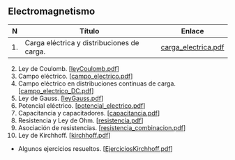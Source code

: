 ## Electromagnetismo

| N | Título | Enlace |
| --- | --- | --- |
| 1. | Carga eléctrica y distribuciones de carga. | [carga_electrica.pdf](Files/electromagnetismo/carga_electrica.pdf) |

2. Ley de Coulomb. [[leyCoulomb.pdf](Files/electromagnetismo/leyCoulomb.pdf)]
3. Campo eléctrico. [[campo_electrico.pdf](Files/electromagnetismo/campo_electrico.pdf)]
4. Campo eléctrico en distribuciones continuas de carga. [[campo_electrico_DC.pdf](Files/electromagnetismo/campo_electrico_DC.pdf)]
5. Ley de Gauss. [[leyGauss.pdf](Files/electromagnetismo/leyGauss.pdf)]
6. Potencial eléctrico. [[potencial_electrico.pdf](Files/electromagnetismo/potencial_electrico.pdf)]
7. Capacitancia y capacitadores. [[capacitancia.pdf](Files/electromagnetismo/capacitancia.pdf)]
8. Resistencia y Ley de Ohm. [[resistencia.pdf](Files/electromagnetismo/resistencia.pdf)]
9. Asociación de resistencias. [[resistencia_combinacion.pdf](Files/electromagnetismo/resistencia_combinacion.pdf)]
10. Ley de Kirchhoff. [[kirchhoff.pdf](Files/electromagnetismo/kirchhoff.pdf)]
  - Algunos ejercicios resueltos. [[EjerciciosKirchhoff.pdf](Files/electromagnetismo/EjerciciosKirchhoff.pdf)]
